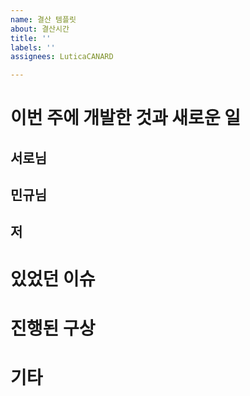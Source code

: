 ```yaml
---
name: 결산 템플릿
about: 결산시간
title: ''
labels: ''
assignees: LuticaCANARD

---
```


# 이번 주에 개발한 것과 새로운 일
## 서로님

## 민규님

## 저

# 있었던 이슈

# 진행된 구상

# 기타
